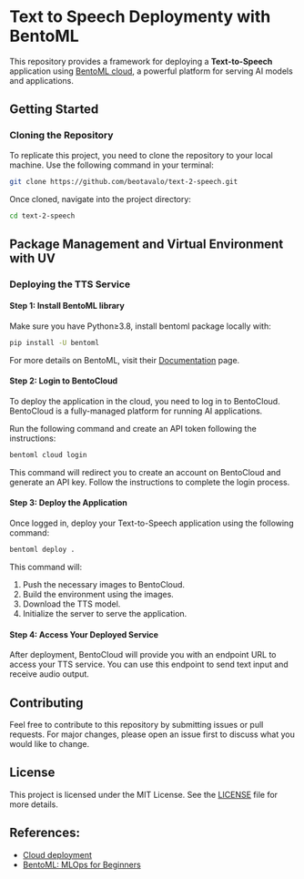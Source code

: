 # Text to Speech Deploymenty with BentoML

This repository provides a framework for deploying a **Text-to-Speech** application using [BentoML cloud](https://www.bentoml.com/), a powerful platform for serving AI models and applications. 

## Getting Started

### Cloning the Repository

To replicate this project, you need to clone the repository to your local machine. Use the following command in your terminal:

```bash
git clone https://github.com/beotavalo/text-2-speech.git
```

Once cloned, navigate into the project directory:

```bash
cd text-2-speech
```
## Package Management and Virtual Environment with UV


### Deploying the TTS Service

#### Step 1: Install BentoML library

Make sure you have Python≥3.8, install bentoml package locally with:


```bash
pip install -U bentoml
```

For more details on BentoML, visit their [Documentation](https://docs.bentoml.com/en/latest/?_gl=1*kwqrh4*_gcl_au*MzMxMDczNzA3LjE3NDU4MDA3NTY) page.

#### Step 2: Login to BentoCloud

To deploy the application in the cloud, you need to log in to BentoCloud. BentoCloud is a fully-managed platform for running AI applications.

Run the following command and create an API token following the instructions:

```bash
bentoml cloud login
```

This command will redirect you to create an account on BentoCloud and generate an API key. Follow the instructions to complete the login process.

#### Step 3: Deploy the Application

Once logged in, deploy your Text-to-Speech application using the following command:

```bash
bentoml deploy .
```

This command will:

1. Push the necessary images to BentoCloud.
2. Build the environment using the images.
3. Download the TTS model.
4. Initialize the server to serve the application.

#### Step 4: Access Your Deployed Service

After deployment, BentoCloud will provide you with an endpoint URL to access your TTS service. You can use this endpoint to send text input and receive audio output.

## Contributing

Feel free to contribute to this repository by submitting issues or pull requests. For major changes, please open an issue first to discuss what you would like to change.

## License

This project is licensed under the MIT License. See the [LICENSE](LICENSE) file for more details.

## References:
- [Cloud deployment](https://docs.bentoml.com/en/latest/get-started/cloud-deployment.html)
- [BentoML: MLOps for Beginners](https://www.kdnuggets.com/bentoml-mlops-for-beginners)